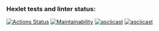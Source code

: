 ### Hexlet tests and linter status:
[![Actions Status](https://github.com/oldchap-cpu/python-project-49/actions/workflows/hexlet-check.yml/badge.svg)](https://github.com/oldchap-cpu/python-project-49/actions)
[![Maintainability](https://api.codeclimate.com/v1/badges/0ebac768fd5a6f9995e5/maintainability)](https://codeclimate.com/github/oldchap-cpu/python-project-49/maintainability)
[![asciicast](https://asciinema.org/a/tCeTODHNPi6NxiR9S3DQBm2bo.svg)](https://asciinema.org/a/tCeTODHNPi6NxiR9S3DQBm2bo)
[![asciicast](https://asciinema.org/a/OiRhRIRgdwG1S45c4J6JC7i0q.svg)](https://asciinema.org/a/OiRhRIRgdwG1S45c4J6JC7i0q)
